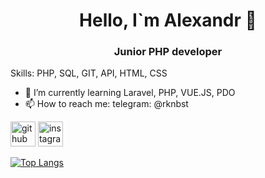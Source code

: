 <h1 align="center">Hello, I`m Alexandr 👋</h1>
<h3 align="center">Junior PHP developer</h3>

Skills: PHP, SQL, GIT, API, HTML, CSS
 
- 🌱 I’m currently learning Laravel, PHP, VUE.JS, PDO 
- 📫 How to reach me: telegram: @rknbst 


[<img src='https://cdn.jsdelivr.net/npm/simple-icons@3.0.1/icons/github.svg' alt='github' height='40'>](https://github.com/Null-ch)  [<img src='https://cdn.jsdelivr.net/npm/simple-icons@3.0.1/icons/instagram.svg' alt='instagram' height='40'>](https://www.instagram.com/a_mendicant/)  

[![Top Langs](https://github-readme-stats.vercel.app/api/top-langs/?username=Null-ch&hide_progress=true)](https://github.com/anuraghazra/github-readme-stats)


